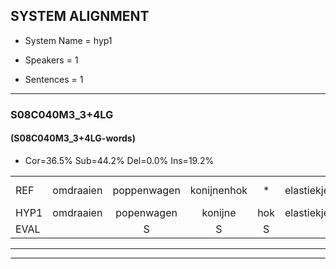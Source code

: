 
## SYSTEM ALIGNMENT

- System Name = hyp1

- Speakers = 1

- Sentences = 1

---

### S08C040M3_3+4LG

#### (S08C040M3_3+4LG-words)

- Cor=36.5%	Sub=44.2%	Del=0.0%	Ins=19.2%

|  |  |  |  |  |  |  |  |  |  |  |  |  |  |  |  |  |  |  |  |  |  |  |  |  |  |  |  |  |  |  |  |  |  |  |  |  |  |  |  |  |  |  |  |  |  |  |  |  |  |  |  |  |
|:--- |:---:|:---:|:---:|:---:|:---:|:---:|:---:|:---:|:---:|:---:|:---:|:---:|:---:|:---:|:---:|:---:|:---:|:---:|:---:|:---:|:---:|:---:|:---:|:---:|:---:|:---:|:---:|:---:|:---:|:---:|:---:|:---:|:---:|:---:|:---:|:---:|:---:|:---:|:---:|:---:|:---:|:---:|:---:|:---:|:---:|:---:|:---:|:---:|:---:|:---:|:---:|:---:|
| REF | omdraaien | poppenwagen | konijnenhok | * | elastiekje |  | * | ruziemaken | teddybeer | dierentuin | paddenstoelen | verstoppertje | wasmachine |  | fototoestel | toiletpapier | vrachtwagen | buurmannen*(buurman) | vogelkooi | olifant | schommelen | iedereen |  | schoenenwinkel | knutselen | ophangen | verjaardag |  |  | sprookjesboek | tandenborstel | lucifer | slaapkamer |  |  | achterdeur | ziekenhuis | nieuwsgierig | afblijven | kabouter |  |  |  | washandje | sneeuwwitje | goeiendag | vakantie | limonade | autorijden | eindelijk | familie | chocolade |
| HYP1 | omdraaien | popenwagen | konijne | hok | elastiekje | eruzie | maken | terdibier | diertuin | padestoelen | da's | stobbertje | wasmachine | vototoestel | doalect | papier | vrachtwagen | buurman | vogelkooi | olifant | schommelen | iedereen | schoenewinkel | net | zoen | ophangen | verjaardag | broukius | boek | tanden | borstel | lucfer | slaapkamer | acht | duur | deur | ziekenhuis | nieuwsgievig | afblijven | kabouter | was | antje? | sneeuw | wit | je? | goeienddag | vakantie | limonade | autorijden | eindelijk | familie | chocolabe |
| EVAL |  | S | S | S |  | I | S | S | S | S | S | S |  | I | S | S |  | S |  |  |  |  | I | S | S |  |  | I | I | S | S | S |  | I | I | S |  | S |  |  | I | I | I | S | S | S |  |  |  |  |  | S |
---

---

